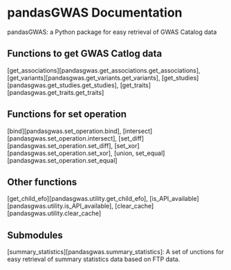 # pandasGWAS Documentation

pandasGWAS: a Python package for easy retrieval of GWAS Catalog data

## Functions to get GWAS Catlog data
[get_associations][pandasgwas.get_associations.get_associations], [get_variants][pandasgwas.get_variants.get_variants], [get_studies][pandasgwas.get_studies.get_studies], [get_traits][pandasgwas.get_traits.get_traits]
## Functions for set operation
[bind][pandasgwas.set_operation.bind], [intersect][pandasgwas.set_operation.intersect], [set_diff][pandasgwas.set_operation.set_diff], [set_xor][pandasgwas.set_operation.set_xor], [union, set_equal][pandasgwas.set_operation.set_equal]
## Other functions
[get_child_efo][pandasgwas.utility.get_child_efo], [is_API_available][pandasgwas.utility.is_API_available], [clear_cache][pandasgwas.utility.clear_cache]
## Submodules
[summary_statistics][pandasgwas.summary_statistics]: A set of unctions for easy retrieval of summary statistics data based on FTP data.
